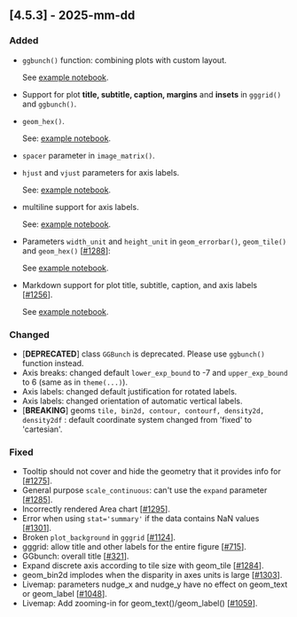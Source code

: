 ## [4.5.3] - 2025-mm-dd

### Added
- `ggbunch()` function: combining plots with custom layout.

  See [example notebook](https://nbviewer.org/github/JetBrains/lets-plot/blob/master/docs/f-25a/ggbunch_indonesia.ipynb).
                                                                                                                       
- Support for plot **title, subtitle, caption, margins** and **insets** in `gggrid()` and `ggbunch()`. 

- `geom_hex()`.

  See: [example notebook](https://nbviewer.org/github/JetBrains/lets-plot/blob/master/docs/f-25a/geom_hex.ipynb).

- `spacer` parameter in `image_matrix()`.
- `hjust` and `vjust` parameters for axis labels.
  
  See: [example notebook](https://nbviewer.org/github/JetBrains/lets-plot/blob/master/docs/f-25a/axis_label_justification.ipynb).

- multiline support for axis labels.

  See: [example notebook](https://nbviewer.org/github/JetBrains/lets-plot/blob/master/docs/f-25a/multiline_axis_labels.ipynb).

- Parameters `width_unit` and `height_unit` in `geom_errorbar()`, `geom_tile()` and `geom_hex()` [[#1288](https://github.com/JetBrains/lets-plot/issues/1288)]:

  See [example notebook](https://nbviewer.org/github/JetBrains/lets-plot/blob/master/docs/f-25a/param_width_unit.ipynb).

- Markdown support for plot title, subtitle, caption, and axis labels [[#1256](https://github.com/JetBrains/lets-plot/issues/1256)].

  See [example notebook](https://nbviewer.org/github/JetBrains/lets-plot/blob/master/docs/f-25a/markdown.ipynb).

### Changed

- [**DEPRECATED**] class `GGBunch` is deprecated. Please use `ggbunch()` function instead.
- Axis breaks: changed default `lower_exp_bound` to -7 and `upper_exp_bound` to 6 (same as in `theme(...)`).
- Axis labels: changed default justification for rotated labels.
- Axis labels: changed orientation of automatic vertical labels.
- [**BREAKING**] geoms `tile, bin2d, contour, contourf, density2d, density2df` : default coordinate system changed from 'fixed' to 'cartesian'.

### Fixed
- Tooltip should not cover and hide the geometry that it provides info for [[#1275](https://github.com/JetBrains/lets-plot/issues/1275)].
- General purpose `scale_continuous`: can't use the `expand` parameter [[#1285](https://github.com/JetBrains/lets-plot/issues/1285)].
- Incorrectly rendered Area chart [[#1295](https://github.com/JetBrains/lets-plot/issues/1295)].
- Error when using `stat='summary'` if the data contains NaN values [[#1301](https://github.com/JetBrains/lets-plot/issues/1301)].
- Broken `plot_background` in `gggrid` [[#1124](https://github.com/JetBrains/lets-plot/issues/1124)].
- gggrid: allow title and other labels for the entire figure [[#715](https://github.com/JetBrains/lets-plot/issues/715)].
- GGbunch: overall title [[#321](https://github.com/JetBrains/lets-plot/issues/321)].
- Expand discrete axis according to tile size with geom_tile [[#1284](https://github.com/JetBrains/lets-plot/issues/1284)].
- geom_bin2d implodes when the disparity in axes units is large [[#1303](https://github.com/JetBrains/lets-plot/issues/1303)].
- Livemap: parameters nudge_x and nudge_y have no effect on geom_text or geom_label [[#1048](https://github.com/JetBrains/lets-plot/issues/1048)].
- Livemap: Add zooming-in for geom_text()/geom_label() [[#1059](https://github.com/JetBrains/lets-plot/issues/1059)].
